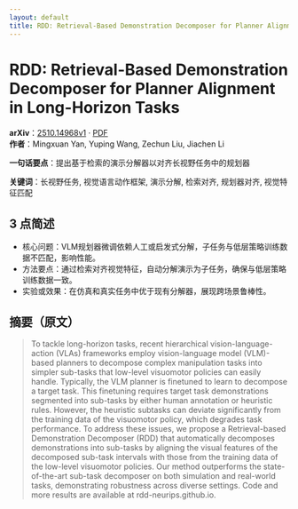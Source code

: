 ```yaml
---
layout: default
title: RDD: Retrieval-Based Demonstration Decomposer for Planner Alignment in Long-Horizon Tasks
---
```


# RDD: Retrieval-Based Demonstration Decomposer for Planner Alignment in Long-Horizon Tasks
**arXiv**：[2510.14968v1](https://arxiv.org/abs/2510.14968) · [PDF](https://arxiv.org/pdf/2510.14968.pdf)  
**作者**：Mingxuan Yan, Yuping Wang, Zechun Liu, Jiachen Li  

**一句话要点**：提出基于检索的演示分解器以对齐长视野任务中的规划器

**关键词**：长视野任务, 视觉语言动作框架, 演示分解, 检索对齐, 规划器对齐, 视觉特征匹配

## 3 点简述
- 核心问题：VLM规划器微调依赖人工或启发式分解，子任务与低层策略训练数据不匹配，影响性能。
- 方法要点：通过检索对齐视觉特征，自动分解演示为子任务，确保与低层策略训练数据一致。
- 实验或效果：在仿真和真实任务中优于现有分解器，展现跨场景鲁棒性。

## 摘要（原文）

> To tackle long-horizon tasks, recent hierarchical vision-language-action
> (VLAs) frameworks employ vision-language model (VLM)-based planners to
> decompose complex manipulation tasks into simpler sub-tasks that low-level
> visuomotor policies can easily handle. Typically, the VLM planner is finetuned
> to learn to decompose a target task. This finetuning requires target task
> demonstrations segmented into sub-tasks by either human annotation or heuristic
> rules. However, the heuristic subtasks can deviate significantly from the
> training data of the visuomotor policy, which degrades task performance. To
> address these issues, we propose a Retrieval-based Demonstration Decomposer
> (RDD) that automatically decomposes demonstrations into sub-tasks by aligning
> the visual features of the decomposed sub-task intervals with those from the
> training data of the low-level visuomotor policies. Our method outperforms the
> state-of-the-art sub-task decomposer on both simulation and real-world tasks,
> demonstrating robustness across diverse settings. Code and more results are
> available at rdd-neurips.github.io.

